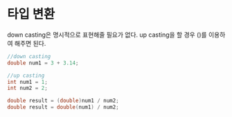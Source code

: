 # 타입 변환

down casting은 명시적으로 표현해줄 필요가 없다.
up casting을 할 경우 ()를 이용하여 해주면 된다.

```c++
//down casting
double num1 = 3 + 3.14;

//up casting
int num1 = 1;
int num2 = 2;

double result = (double)num1 / num2;
double result = double(num1) / num2;
